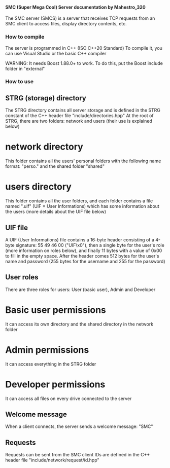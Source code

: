 #### SMC (Super Mega Cool) Server documentation by Mahestro_320

The SMC server (SMCS) is a server that receives TCP requests from an SMC client to access files, display directory contents, etc.

### How to compile

The server is programmed in C++ (ISO C++20 Standard)
To compile it, you can use Visual Studio or the basic C++ compiler

WARNING: It needs Boost 1.88.0+ to work. To do this, put the Boost include folder in "external"

### How to use

## STRG (storage) directory

The STRG directory contains all server storage and is defined in the STRG constant of the C++ header file "include/directories.hpp"
At the root of STRG, there are two folders: network and users (their use is explained below)

# network directory

This folder contains all the users' personal folders with the following name format: "perso.<username>" and the shared folder "shared"

# users directory

This folder contains all the user folders, and each folder contains a file named ".uif" (UIF = User Informations) which has some information about the users (more details about the UIF file below)

## UIF file

A UIF (User Informations) file contains a 16-byte header consisting of a 4-byte signature: 55 49 46 00 ("UIF\x0"), then a single byte for the user's role (more information on roles below), and finally 11 bytes with a value of 0x00 to fill in the empty space. After the header comes 512 bytes for the user's name and password (255 bytes for the username and 255 for the password)

## User roles

There are three roles for users: User (basic user), Admin and Developer

# Basic user permissions

It can access its own directory and the shared directory in the network folder

# Admin permissions

It can access everything in the STRG folder

# Developer permissions

It can access all files on every drive connected to the server

## Welcome message

When a client connects, the server sends a welcome message: "SMC"

## Requests

Requests can be sent from the SMC client
IDs are defined in the C++ header file "include/network/request/id.hpp"
